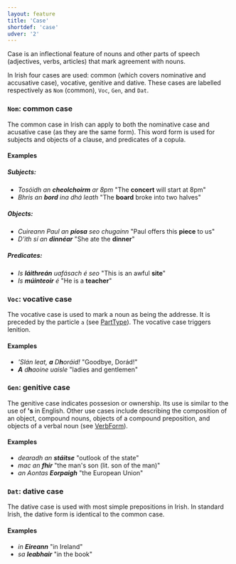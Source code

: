 ```yaml
---
layout: feature
title: 'Case'
shortdef: 'case'
udver: '2'
---
```


Case is an inflectional feature of nouns and other parts of speech (adjectives, verbs, articles) that mark agreement with nouns.

In Irish four cases are used: common (which covers nominative and accusative case), vocative, genitive and dative. These cases are labelled respectively as `Nom` (common), `Voc`, `Gen`, and `Dat`.

### <a name="Nom">`Nom`</a>: common case

The common case in Irish can apply to both the nominative case and acusative case (as they are the same form).
This word form is used for subjects and objects of a clause, and predicates of a copula.

#### Examples

##### Subjects:
* _Tosóidh an <b>cheolchoirm</b> ar 8pm_ "The <b>concert</b> will start at 8pm"
* _Bhris an <b>bord</b> ina dhá leath_ "The <b>board</b> broke into two halves"

##### Objects:
* _Cuireann Paul an <b>píosa</b> seo chugainn_ "Paul offers this <b>piece</b> to us"
* _D'ith sí an <b>dinnéar</b>_ "She ate the <b>dinner</b>"

##### Predicates:
* _Is <b>láithreán</b> uafásach é seo_ "This is an awful <b>site</b>"
* _Is <b>múinteoir</b> é_ "He is a <b>teacher</b>"

### <a name="Voc">`Voc`</a>: vocative case

The vocative case is used to mark a noun as being the addresse. It is preceded by the particle `a` (see [PartType]()). The vocative case triggers lenition.

#### Examples

* _'Slán leat, <b>a</b> D<b>h</b>oráid!_ "Goodbye, Dorád!"
* _<b>A</b> d<b>h</b>aoine uaisle_ "ladies and gentlemen"

### <a name="Gen">`Gen`</a>: genitive case

The genitive case indicates possesion or ownership. Its use is similar to the use of <b>'s</b> in English. Other use cases include describing the composition of an object, compound nouns, objects of a compound preposition, and objects of a verbal noun (see [VerbForm]()).

#### Examples

* _dearadh an <b>stáitse</b>_ "outlook of the state"
* _mac an <b>fhir</b>_ "the man's son (lit. son of the man)"
* _an Aontas <b>Eorpaigh</b>_ "the European Union"

### <a name="Dat">`Dat`</a>: dative case

The dative case is used with most simple prepositions in Irish. In standard Irish, the dative form is identical to the common case.

#### Examples

* _in <b>Eireann</b>_ "in Ireland"
* _sa <b>leabhair</b>_ "in the book"

<!-- Interlanguage links updated Út 9. května 2023, 20:03:32 CEST -->
